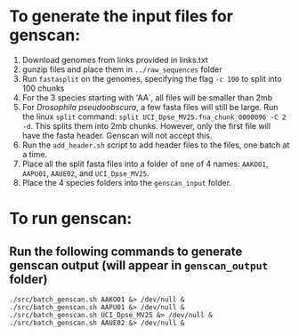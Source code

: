 # To generate the input files for genscan:

1. Download genomes from links provided in links.txt
2. gunzip files and place them in `../raw_sequences` folder
3. Run `fastasplit` on the genomes, specifying the flag `-c 100` to split into 100 chunks
4. For the 3 species starting with 'AA`, all files will be smaller than 2mb
5. For _Drosophila pseudoobscura_, a few fasta files will still be large. Run the linux `split` command: 
`split UCI_Dpse_MV25.fna_chunk_0000096 -C 2 -d`. This splits them into 2mb chunks. 
However, only the first file will have the fasta header. Genscan will not accept this.
6. Run the `add_header.sh` script to add header files to the files, one batch at a time.
7. Place all the split fasta files into a folder of one of 4 names: `AAKO01`, `AAPU01`, `AAUE02`, and `UCI_Dpse_MV25`. 
8. Place the 4 species folders into the `genscan_input` folder.

# To run genscan:


## Run the following commands to generate genscan output (will appear in `genscan_output` folder)

```
./src/batch_genscan.sh AAKO01 &> /dev/null &
./src/batch_genscan.sh AAPU01 &> /dev/null &
./src/batch_genscan.sh UCI_Dpse_MV25 &> /dev/null &
./src/batch_genscan.sh AAUE02 &> /dev/null &
```
